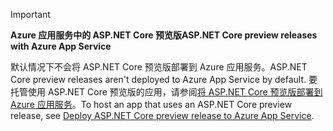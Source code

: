 > [!IMPORTANT]
> <span data-ttu-id="b75fc-101">**Azure 应用服务中的 ASP.NET Core 预览版**</span><span class="sxs-lookup"><span data-stu-id="b75fc-101">**ASP.NET Core preview releases with Azure App Service**</span></span>
>
> <span data-ttu-id="b75fc-102">默认情况下不会将 ASP.NET Core 预览版部署到 Azure 应用服务。</span><span class="sxs-lookup"><span data-stu-id="b75fc-102">ASP.NET Core preview releases aren't deployed to Azure App Service by default.</span></span> <span data-ttu-id="b75fc-103">要托管使用 ASP.NET Core 预览版的应用，请参阅[将 ASP.NET Core 预览版部署到 Azure 应用服务](xref:host-and-deploy/azure-apps/index#deploy-aspnet-core-preview-release-to-azure-app-service)。</span><span class="sxs-lookup"><span data-stu-id="b75fc-103">To host an app that uses an ASP.NET Core preview release, see [Deploy ASP.NET Core preview release to Azure App Service](xref:host-and-deploy/azure-apps/index#deploy-aspnet-core-preview-release-to-azure-app-service).</span></span>
<!-- 
> [!IMPORTANT]
> **ASP.NET Core 3.0 with Azure App Service**
>
> ASP.NET Core 3.0 has not yet been deployed to Azure App Service. We hope to provide ASP.NET Core 3 on Azure App Service soon. To host an app that uses an ASP.NET Core 3.0:

* Treat ASP.NET Core 3.0 like a preview release for Azure App Service deployment.
* See [Deploy ASP.NET Core preview release to Azure App Service](xref:host-and-deploy/azure-apps/index#deploy-aspnet-core-preview-release-to-azure-app-service).
-->

